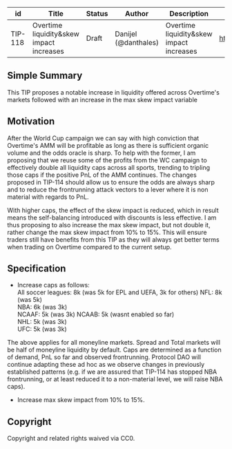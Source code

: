| id | Title | Status | Author | Description | Discussions to | Created |
| ----------- | ----------- | ----------- | ----------- | ----------- | ----------- | ----------- |
| TIP-118 | Overtime liquidity&skew impact increases| Draft | Danijel (@danthales) | Overtime liquidity&skew impact increases | https://discord.gg/thales | 2022-12-21
 
## Simple Summary
 
This TIP proposes a notable increase in liquidity offered across Overtime's markets followed with an increase in the max skew impact variable
 
## Motivation

After the World Cup campaign we can say with high conviction that Overtime's AMM will be profitable as long as there is sufficient organic volume and the odds oracle is sharp. To help with the former, I am proposing that we reuse some of the profits from the WC campaign to effectively double all liquidity caps across all sports, trending to tripling those caps if the positive PnL of the AMM continues. 
The changes proposed in TIP-114 should allow us to ensure the odds are always sharp and to reduce the frontrunning attack vectors to a lever where it is non material with regards to PnL.  

With higher caps, the effect of the skew impact is reduced, which in result means the self-balancing introduced with discounts is less effective. I am thus proposing to also increase the max skew impact, but not double it, rather change the max skew impact from 10% to 15%. This will ensure traders still have benefits from this TIP as they will always get better terms when trading on Overtime compared to the current setup.
    
## Specification
- Increase caps as follows:   
All soccer leagues: 8k (was 5k for EPL and UEFA, 3k for others)
NFL: 8k (was 5k)  
NBA: 6k (was 3k)  
NCAAF: 5k (was 3k)
NCAAB: 5k (wasnt enabled so far)  
NHL: 5k (was 3k)  
UFC: 5k (was 3k)

The above applies for all moneyline markets. Spread and Total markets will be half of moneyline liquidity by default. 
Caps are determined as a function of demand, PnL so far and observed frontrunning. Protocol DAO will continue adapting these ad hoc as we observe changes in previously established patterns (e.g. if we are assured that TIP-114 has stopped NBA frontrunning, or at least reduced it to a non-material level, we will raise NBA caps). 

- Increase max skew impact from 10% to 15%.
 
## Copyright
 
Copyright and related rights waived via CC0.

